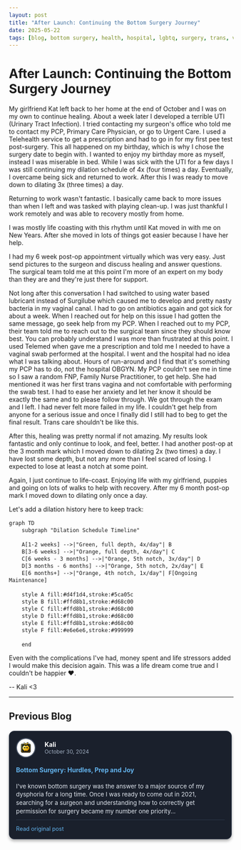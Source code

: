 ```yaml
---
layout: post
title: "After Launch: Continuing the Bottom Surgery Journey"
date: 2025-05-22
tags: [blog, bottom surgery, health, hospital, lgbtq, surgery, trans, vaginoplasty, recovery]
---
```


# After Launch: Continuing the Bottom Surgery Journey

My girlfriend Kat left back to her home at the end of October and I was on my own to continue healing. About a week later I developed a terrible UTI (Urinary Tract Infection). I tried contacting my surgeon's office who told me to contact my PCP, Primary Care Physician, or go to Urgent Care. I used a Telehealth service to get a prescription and had to go in for my first pee test post-surgery. This all happened on my birthday, which is why I chose the surgery date to begin with. I wanted to enjoy my birthday more as myself, instead I was miserable in bed. While I was sick with the UTI for a few days I was still continuing my dilation schedule of 4x (four times) a day. Eventually, I overcame being sick and returned to work. After this I was ready to move down to dilating 3x (three times) a day.

Returning to work wasn't fantastic. I basically came back to more issues than when I left and was tasked with playing clean-up. I was just thankful I work remotely and was able to recovery mostly from home.

I was mostly life coasting with this rhythm until Kat moved in with me on New Years. After she moved in lots of things got easier because I have her help.

I had my 6 week post-op appointment virtually which was very easy. Just send pictures to the surgeon and discuss healing and answer questions. The surgical team told me at this point I'm more of an expert on my body than they are and they're just there for support.

Not long after this conversation I had switched to using water based lubricant instead of Surgilube which caused me to develop and pretty nasty bacteria in my vaginal canal. I had to go on antibiotics again and got sick for about a week. When I reached out for help on this issue I had gotten the same message, go seek help from my PCP. When I reached out to my PCP, their team told me to reach out to the surgical team since they should know best. You can probably understand I was more than frustrated at this point. I used Telemed when gave me a prescription and told me I needed to have a vaginal swab performed at the hospital. I went and the hospital had no idea what I was talking about. Hours of run-around and I find that it's something my PCP has to do, not the hospital OBGYN. My PCP couldn't see me in time so I saw a random FNP, Family Nurse Practitioner, to get help. She had mentioned it was her first trans vagina and not comfortable with performing the swab test. I had to ease her anxiety and let her know it should be exactly the same and to please follow through. We got through the exam and I left. I had never felt more failed in my life. I couldn't get help from anyone for a serious issue and once I finally did I still had to beg to get the final result. Trans care shouldn't be like this.

After this, healing was pretty normal if not amazing. My results look fantastic and only continue to look, and feel, better. I had another post-op at the 3 month mark which I moved down to dilating 2x (two times) a day. I have lost some depth, but not any more than I feel scared of losing. I expected to lose at least a notch at some point.

Again, I just continue to life-coast. Enjoying life with my girlfriend, puppies and going on lots of walks to help with recovery. After my 6 month post-op mark I moved down to dilating only once a day.

Let's add a dilation history here to keep track:

```mermaid
graph TD
    subgraph "Dilation Schedule Timeline"
    
    A[1-2 weeks] -->|"Green, full depth, 4x/day"| B
    B[3-6 weeks] -->|"Orange, full depth, 4x/day"| C
    C[6 weeks - 3 months] -->|"Orange, 5th notch, 3x/day"| D
    D[3 months - 6 months] -->|"Orange, 5th notch, 2x/day"| E
    E[6 months+] -->|"Orange, 4th notch, 1x/day"| F[Ongoing Maintenance]
    
    style A fill:#d4f1d4,stroke:#5ca05c
    style B fill:#ffd8b1,stroke:#d68c00
    style C fill:#ffd8b1,stroke:#d68c00
    style D fill:#ffd8b1,stroke:#d68c00
    style E fill:#ffd8b1,stroke:#d68c00
    style F fill:#e6e6e6,stroke:#999999
    
    end
```

Even with the complications I've had, money spent and life stressors added I would make this decision again. This was a life dream come true and I couldn't be happier ❤.

-- Kali <3

---

## Previous Blog

<div class="thread-container">
  <div class="thread-post">
    <div class="thread-header">
      <img src="/assets/images/logo/sitelogo.png" alt="Profile" class="thread-avatar">
      <div class="thread-meta">
        <span class="thread-author">Kali</span>
        <span class="thread-date">October 30, 2024</span>
      </div>
    </div>
    <h4><a href="/2024/10/30/bottom-surgery-hurdles-prep-and-joy.html">Bottom Surgery: Hurdles, Prep and Joy</a></h4>
    <p class="thread-excerpt">
      I've known bottom surgery was the answer to a major source of my dysphoria for a long time. Once I was ready to come out in 2021, searching for a surgeon and understanding how to correctly get permission for surgery became my number one priority...
    </p>
    <div class="thread-actions">
      <a href="/2024/10/30/bottom-surgery-hurdles-prep-and-joy.html" class="thread-link">Read original post</a>
    </div>
  </div>
</div>

<style>
.thread-container {
  max-width: 500px;
  margin: 20px 0;
}
.thread-post {
  border: 1px solid #2d3748;
  border-radius: 12px;
  padding: 15px;
  background-color: #1a202c;
  color: #e2e8f0;
  margin-bottom: 10px;
  box-shadow: 0 4px 6px rgba(0,0,0,0.3);
}
.thread-header {
  display: flex;
  align-items: center;
  margin-bottom: 10px;
}
.thread-avatar {
  width: 40px;
  height: 40px;
  border-radius: 50%;
  margin-right: 15px;
  object-fit: cover;
  border: 2px solid #4a5568;
}
.thread-meta {
  display: flex;
  flex-direction: column;
  padding-left: 5px;
}
.thread-author {
  font-weight: bold;
  color: #ffffff;
}
.thread-date {
  color: #a0aec0;
  font-size: 0.85em;
}
.thread-excerpt {
  font-size: 0.95em;
  line-height: 1.4;
  margin: 10px 0;
  color: #e2e8f0;
}
.thread-actions {
  margin-top: 10px;
  border-top: 1px solid #2d3748;
  padding-top: 10px;
}
.thread-link {
  color: #63b3ed;
  text-decoration: none;
  font-size: 0.9em;
}
.thread-link:hover {
  text-decoration: underline;
  color: #90cdf4;
}
.thread-post h4 a {
  color: #63b3ed;
  text-decoration: none;
}
.thread-post h4 a:hover {
  text-decoration: underline;
  color: #90cdf4;
}
</style>
